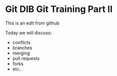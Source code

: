 # Git DIB Git Training Part II

This is an edit from github

Today we will discuss: 
- conflicts
- branches
- merging
- pull requests
- forks 
- etc.. 

